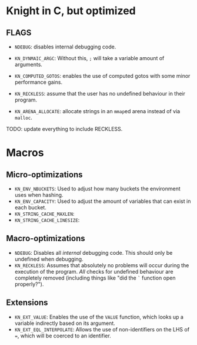 # Knight in C, but optimized

## FLAGS
- `NDEBUG`: disables internal debugging code.
- `KN_DYNMAIC_ARGC`: Without this, `;` will take a variable amount of arguments.

- `KN_COMPUTED_GOTOS`: enables the use of computed gotos with some minor performance gains.
- `KN_RECKLESS`: assume that the user has no undefined behaviour in their program.
- `KN_ARENA_ALLOCATE`: allocate strings in an `mmap`ed arena instead of via `malloc`.

TODO: update everything to include RECKLESS.

# Macros
## Micro-optimizations
- `KN_ENV_NBUCKETS`: Used to adjust how many buckets the environment uses when hashing.
- `KN_ENV_CAPACITY`: Used to adjust the amount of variables that can exist in each bucket.
- `KN_STRING_CACHE_MAXLEN`: 
- `KN_STRING_CACHE_LINESIZE`:

## Macro-optimizations
- `NDEBUG`: Disables all _internal_ debugging code. This should only be undefined when debugging.
- `KN_RECKLESS`: Assumes that absolutely no problems will occur during the execution of the program. _All_ checks for undefined behaviour are completely removed (including things like "did the `` ` `` function open properly?").

## Extensions
- `KN_EXT_VALUE`: Enables the use of the `VALUE` function, which looks up a variable indirectly based on its argument.
- `KN_EXT_EQL_INTERPOLATE`: Allows the use of non-identifiers on the LHS of `=`, which will be coerced to an identifier.